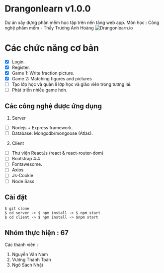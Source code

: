 # Drangonlearn v1.0.0
Dự án xây dựng phần mềm học tập trên nền tảng web app.
Môn học : Công nghệ phầm mềm - Thầy Trương Anh Hoàng
![Drangonlearn.io](https://dragonlearn.in/assets/matwey/india/dino-0cd466ff32f9897b40d94c215b84b655.svg)
# Các chức năng cơ bản
 - [x] Login.
 - [x] Register.
 - [x] Game 1: Write fraction picture.
 - [x] Game 2: Matching figures and pictures
 - [ ] Tạo lớp học và quản lí lớp học và giáo viên trong tương lai.
 - [ ] Phát triển nhiều game hơn.

## Các công nghệ được ứng dụng

 1. Server
 - [ ] Nodejs + Express framework.
 - [ ] Database: Mongodb/mongoose (Atlas).
 2. Client
 - [ ] Thư viện ReactJs (react & react-router-dom)
 - [ ] Bootstrap 4.4
 - [ ] Fontawesome.
 - [ ] Axios
 - [ ] Js-Cookie
 - [ ] Node Sass

## Cài đặt

```
$ git clone
$ cd server -> $ npm install -> $ npm start
$ cd client -> $ npm install -> $npm start
```
## Nhóm thực hiện : 67
Các thành viên :

 1. Nguyễn Văn Nam
 2. Vương Thành Toàn
 3. Ngô Sách Nhật
